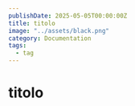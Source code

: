 ```yaml
---
publishDate: 2025-05-05T00:00:00Z
title: titolo
image: "../assets/black.png"
category: Documentation
tags:
  - tag
---
```


# titolo 